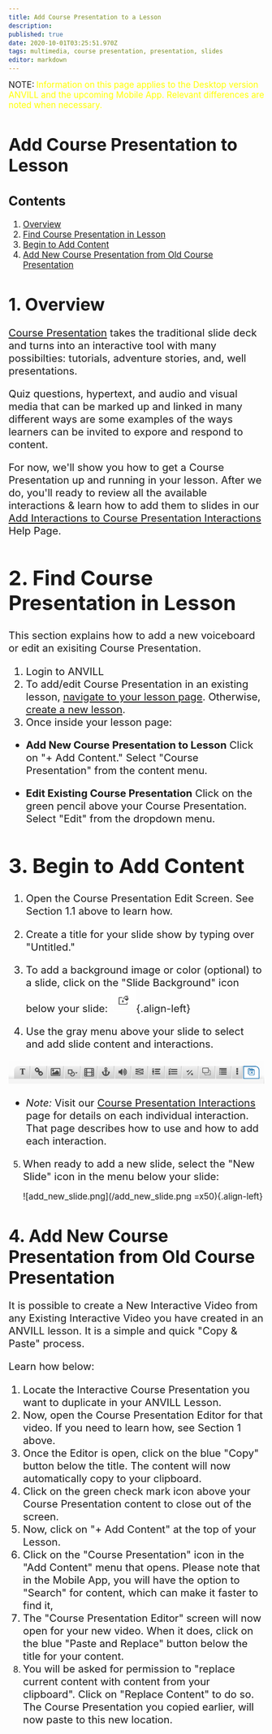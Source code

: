 ```yaml
---
title: Add Course Presentation to a Lesson
description: 
published: true
date: 2020-10-01T03:25:51.970Z
tags: multimedia, course presentation, presentation, slides
editor: markdown
---
```


<big>NOTE:</big> <big><span style="color: yellow;">Information on this page applies to  the Desktop version ANVILL and the upcoming Mobile App. Relevant differences are noted when necessary.</span>  
 
# Add Course Presentation to Lesson
## Contents
1. [Overview](/en/coursepresentation#h-1-overview)
1. [Find Course Presentation in Lesson](/en/coursepresentation#h-2-find-course-presentation-in-lesson)
1. [Begin to Add Content](/en/coursepresentation#h-3-begin-to-add-content)
1. [Add New Course Presentation from Old Course Presentation](/en/coursepresentation#h-4-add-new-course-presentation-from-old-course-presentation)

# 1. Overview
<big><a href="https://h5p.org/presentation">Course Presentation</a> takes the traditional slide deck and turns into an interactive tool with many possibilties: tutorials, adventure stories, and, well presentations. 


Quiz questions, hypertext, and audio and visual media that can be marked up and linked in many different ways are some examples of the ways learners can be invited to expore and respond to content.


For now, we'll show you how to get a Course Presentation up and running in your lesson. After we do, you'll ready to review all the available interactions & learn how to add them to slides in our <a href="https://anvill-help.uoregon.edu/e/en/coursepresentationinteractions">Add Interactions to Course Presentation Interactions</a> Help Page.


# 2. Find Course Presentation in Lesson
This section explains how to add a new voiceboard or edit an exisiting Course Presentation. 
  
1. Login to ANVILL
1.  To add/edit Course Presentation in an existing lesson, [navigate to your lesson page](/openalesson). Otherwise, [create a new lesson](https://anvill-help.uoregon.edu/e/en/lesson). 
1. Once inside your lesson page:

- **Add New Course Presentation to Lesson**
   Click on "+ Add Content." 
Select "Course Presentation" from the content menu.

- **Edit Existing Course Presentation**
Click on the green pencil  above your Course Presentation.
Select "Edit" from the dropdown menu.

# 3. Begin to Add Content
1. Open the Course Presentation Edit Screen. See Section 1.1 above to learn how.
1. Create a title for your slide show by typing over "Untitled."
1. To add a background image or color (optional) to a slide, click on the "Slide Background" icon below your slide: 
![screen_shot_2020-05-10_at_11.26.40_pm.png](/screen_shot_2020-05-10_at_11.26.40_pm.png){.align-left}

1.  Use the gray menu above your slide to select and add slide content and interactions.

![course_presentation_interactions.png](/course_presentation_interactions.png)
- 	 *Note:* Visit our [Course Presentation Interactions](/coursepresentationinteractions) page for details on each individual interaction. That page describes how to use and how to add each interaction.
5. When ready to add a new slide, select the "New Slide" icon in the menu below your slide:</big>

	![add_new_slide.png](/add_new_slide.png =x50){.align-left}
  
# 4. Add New Course Presentation from Old Course Presentation
<big>It is possible to create a New Interactive Video from any Existing Interactive Video you have created in an ANVILL lesson. It is a simple and quick "Copy & Paste" process. 

Learn how below:

1. Locate the Interactive Course Presentation you want to duplicate in your ANVILL Lesson.
1. Now, open the Course Presentation Editor for that video. If you need to learn how, see Section 1 above.
1. Once the Editor is open, click on the blue "Copy" button below the title. The content will now automatically copy to your clipboard. 
1. Click on the green check mark icon above your Course Presentation content to close out of the screen.
1. Now, click on  "+ Add Content" at the top of your Lesson.
1. Click on the "Course Presentation" icon in the "Add Content" menu that opens. Please note that in the Mobile App, you will have the option to "Search" for content, which can make it faster to find it, 
1. The "Course Presentation Editor" screen will now open for your new video. When it does, click on the blue "Paste and Replace" button below the title for your content.
1. You will be asked for permission to "replace current content with content from your clipboard". Click on "Replace Content" to do so. The Course Presentation you copied earlier, will now paste to this new location.</big>





